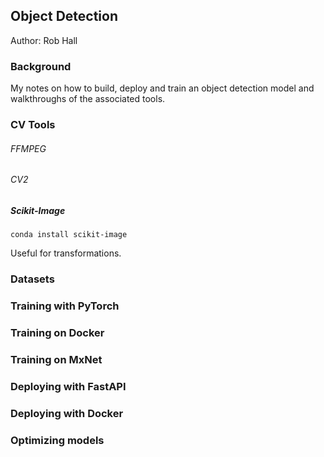 ## Object Detection

Author: Rob Hall

### Background

My notes on how to build, deploy and train an object detection model and walkthroughs of the associated tools.

### CV Tools

###### FFMPEG

###### CV2

##### Scikit-Image

`conda install scikit-image`

Useful for transformations. 

### Datasets

### Training with PyTorch

### Training on Docker

### Training on MxNet

### Deploying with FastAPI

### Deploying with Docker

### Optimizing models 